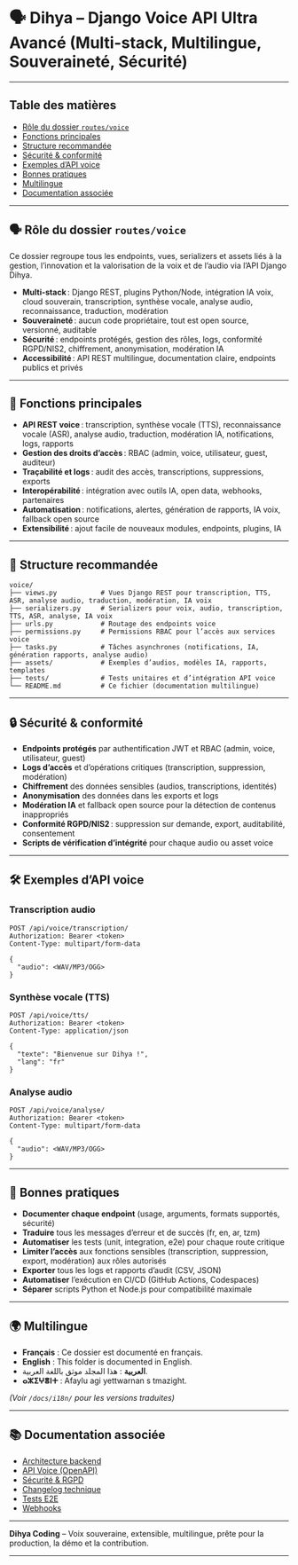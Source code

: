 # 🗣️ Dihya – Django Voice API Ultra Avancé (Multi-stack, Multilingue, Souveraineté, Sécurité)

---

## Table des matières

- [Rôle du dossier `routes/voice`](#rôle-du-dossier-routesvoice)
- [Fonctions principales](#fonctions-principales)
- [Structure recommandée](#structure-recommandée)
- [Sécurité & conformité](#sécurité--conformité)
- [Exemples d’API voice](#exemples-dapi-voice)
- [Bonnes pratiques](#bonnes-pratiques)
- [Multilingue](#multilingue)
- [Documentation associée](#documentation-associée)

---

## 🗣️ Rôle du dossier `routes/voice`

Ce dossier regroupe tous les endpoints, vues, serializers et assets liés à la gestion, l’innovation et la valorisation de la voix et de l’audio via l’API Django Dihya.

- **Multi-stack** : Django REST, plugins Python/Node, intégration IA voix, cloud souverain, transcription, synthèse vocale, analyse audio, reconnaissance, traduction, modération
- **Souveraineté** : aucun code propriétaire, tout est open source, versionné, auditable
- **Sécurité** : endpoints protégés, gestion des rôles, logs, conformité RGPD/NIS2, chiffrement, anonymisation, modération IA
- **Accessibilité** : API REST multilingue, documentation claire, endpoints publics et privés

---

## 🧠 Fonctions principales

- **API REST voice** : transcription, synthèse vocale (TTS), reconnaissance vocale (ASR), analyse audio, traduction, modération IA, notifications, logs, rapports
- **Gestion des droits d’accès** : RBAC (admin, voice, utilisateur, guest, auditeur)
- **Traçabilité et logs** : audit des accès, transcriptions, suppressions, exports
- **Interopérabilité** : intégration avec outils IA, open data, webhooks, partenaires
- **Automatisation** : notifications, alertes, génération de rapports, IA voix, fallback open source
- **Extensibilité** : ajout facile de nouveaux modules, endpoints, plugins, IA

---

## 📁 Structure recommandée

```
voice/
├── views.py           # Vues Django REST pour transcription, TTS, ASR, analyse audio, traduction, modération, IA voix
├── serializers.py     # Serializers pour voix, audio, transcription, TTS, ASR, analyse, IA voix
├── urls.py            # Routage des endpoints voice
├── permissions.py     # Permissions RBAC pour l’accès aux services voice
├── tasks.py           # Tâches asynchrones (notifications, IA, génération rapports, analyse audio)
├── assets/            # Exemples d’audios, modèles IA, rapports, templates
├── tests/             # Tests unitaires et d’intégration API voice
└── README.md          # Ce fichier (documentation multilingue)
```

---

## 🔒 Sécurité & conformité

- **Endpoints protégés** par authentification JWT et RBAC (admin, voice, utilisateur, guest)
- **Logs d’accès** et d’opérations critiques (transcription, suppression, modération)
- **Chiffrement** des données sensibles (audios, transcriptions, identités)
- **Anonymisation** des données dans les exports et logs
- **Modération IA** et fallback open source pour la détection de contenus inappropriés
- **Conformité RGPD/NIS2** : suppression sur demande, export, auditabilité, consentement
- **Scripts de vérification d’intégrité** pour chaque audio ou asset voice

---

## 🛠️ Exemples d’API voice

### Transcription audio

```http
POST /api/voice/transcription/
Authorization: Bearer <token>
Content-Type: multipart/form-data

{
  "audio": <WAV/MP3/OGG>
}
```

### Synthèse vocale (TTS)

```http
POST /api/voice/tts/
Authorization: Bearer <token>
Content-Type: application/json

{
  "texte": "Bienvenue sur Dihya !",
  "lang": "fr"
}
```

### Analyse audio

```http
POST /api/voice/analyse/
Authorization: Bearer <token>
Content-Type: multipart/form-data

{
  "audio": <WAV/MP3/OGG>
}
```

---

## 📝 Bonnes pratiques

- **Documenter chaque endpoint** (usage, arguments, formats supportés, sécurité)
- **Traduire** tous les messages d’erreur et de succès (fr, en, ar, tzm)
- **Automatiser** les tests (unit, integration, e2e) pour chaque route critique
- **Limiter l’accès** aux fonctions sensibles (transcription, suppression, export, modération) aux rôles autorisés
- **Exporter** tous les logs et rapports d’audit (CSV, JSON)
- **Automatiser** l’exécution en CI/CD (GitHub Actions, Codespaces)
- **Séparer** scripts Python et Node.js pour compatibilité maximale

---

## 🌍 Multilingue

- **Français** : Ce dossier est documenté en français.
- **English** : This folder is documented in English.
- **العربية** : هذا المجلد موثق باللغة العربية.
- **ⴰⵣⵉⵖⴻⵏⵜ** : Afaylu agi yettwarnan s tmazight.

*(Voir `/docs/i18n/` pour les versions traduites)*

---

## 📚 Documentation associée

- [Architecture backend](../../../../docs/architecture.md)
- [API Voice (OpenAPI)](../../../../docs/openapi.yaml)
- [Sécurité & RGPD](../../../../SECURITY.md)
- [Changelog technique](../../../../TECHNICAL_CHANGELOG.md)
- [Tests E2E](../../../../E2E_TESTS_GUIDE.md)
- [Webhooks](../../../../WEBHOOKS_GUIDE.md)

---

**Dihya Coding** – Voix souveraine, extensible, multilingue, prête pour la production, la démo et la contribution.

---

